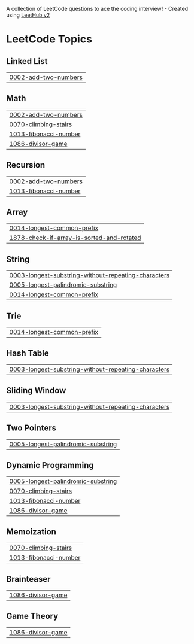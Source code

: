 A collection of LeetCode questions to ace the coding interview! - Created using [LeetHub v2](https://github.com/arunbhardwaj/LeetHub-2.0)
<!---LeetCode Topics Start-->
# LeetCode Topics
## Linked List
|  |
| ------- |
| [0002-add-two-numbers](https://github.com/SathishTECHY/LeetCode/tree/master/0002-add-two-numbers) |
## Math
|  |
| ------- |
| [0002-add-two-numbers](https://github.com/SathishTECHY/LeetCode/tree/master/0002-add-two-numbers) |
| [0070-climbing-stairs](https://github.com/SathishTECHY/LeetCode/tree/master/0070-climbing-stairs) |
| [1013-fibonacci-number](https://github.com/SathishTECHY/LeetCode/tree/master/1013-fibonacci-number) |
| [1086-divisor-game](https://github.com/SathishTECHY/LeetCode/tree/master/1086-divisor-game) |
## Recursion
|  |
| ------- |
| [0002-add-two-numbers](https://github.com/SathishTECHY/LeetCode/tree/master/0002-add-two-numbers) |
| [1013-fibonacci-number](https://github.com/SathishTECHY/LeetCode/tree/master/1013-fibonacci-number) |
## Array
|  |
| ------- |
| [0014-longest-common-prefix](https://github.com/SathishTECHY/LeetCode/tree/master/0014-longest-common-prefix) |
| [1878-check-if-array-is-sorted-and-rotated](https://github.com/SathishTECHY/LeetCode/tree/master/1878-check-if-array-is-sorted-and-rotated) |
## String
|  |
| ------- |
| [0003-longest-substring-without-repeating-characters](https://github.com/SathishTECHY/LeetCode/tree/master/0003-longest-substring-without-repeating-characters) |
| [0005-longest-palindromic-substring](https://github.com/SathishTECHY/LeetCode/tree/master/0005-longest-palindromic-substring) |
| [0014-longest-common-prefix](https://github.com/SathishTECHY/LeetCode/tree/master/0014-longest-common-prefix) |
## Trie
|  |
| ------- |
| [0014-longest-common-prefix](https://github.com/SathishTECHY/LeetCode/tree/master/0014-longest-common-prefix) |
## Hash Table
|  |
| ------- |
| [0003-longest-substring-without-repeating-characters](https://github.com/SathishTECHY/LeetCode/tree/master/0003-longest-substring-without-repeating-characters) |
## Sliding Window
|  |
| ------- |
| [0003-longest-substring-without-repeating-characters](https://github.com/SathishTECHY/LeetCode/tree/master/0003-longest-substring-without-repeating-characters) |
## Two Pointers
|  |
| ------- |
| [0005-longest-palindromic-substring](https://github.com/SathishTECHY/LeetCode/tree/master/0005-longest-palindromic-substring) |
## Dynamic Programming
|  |
| ------- |
| [0005-longest-palindromic-substring](https://github.com/SathishTECHY/LeetCode/tree/master/0005-longest-palindromic-substring) |
| [0070-climbing-stairs](https://github.com/SathishTECHY/LeetCode/tree/master/0070-climbing-stairs) |
| [1013-fibonacci-number](https://github.com/SathishTECHY/LeetCode/tree/master/1013-fibonacci-number) |
| [1086-divisor-game](https://github.com/SathishTECHY/LeetCode/tree/master/1086-divisor-game) |
## Memoization
|  |
| ------- |
| [0070-climbing-stairs](https://github.com/SathishTECHY/LeetCode/tree/master/0070-climbing-stairs) |
| [1013-fibonacci-number](https://github.com/SathishTECHY/LeetCode/tree/master/1013-fibonacci-number) |
## Brainteaser
|  |
| ------- |
| [1086-divisor-game](https://github.com/SathishTECHY/LeetCode/tree/master/1086-divisor-game) |
## Game Theory
|  |
| ------- |
| [1086-divisor-game](https://github.com/SathishTECHY/LeetCode/tree/master/1086-divisor-game) |
<!---LeetCode Topics End-->